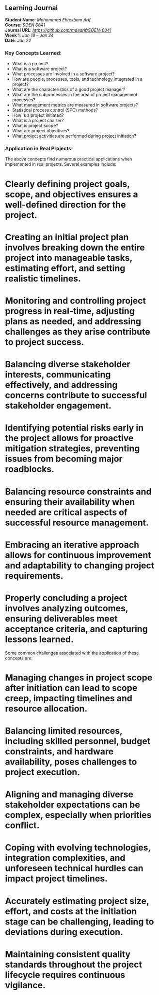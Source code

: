 ## Learning Journal


**Student Name**: *Mohammad Ehtesham Arif*  
**Course**: *SOEN 6841*  
**Journal URL**: *https://github.com/mdearif/SOEN-6841*  
**Week 1**: *Jan 18 – Jan 24*  
**Date**: *Jan 22*  

### Key Concepts Learned: 
* What is a project?
* What is a software project?
*	What processes are involved in a software project?
*	How are people, processes, tools, and technology integrated in a project?
*	What are the characteristics of a good project manager?
*	What are the subprocesses in the area of project management processes?
*	What management metrics are measured in software projects?
*	Statistical process control (SPC) methods?
*	How is a project initiated?
*	What is a project charter?
*	What is project scope?
*	What are project objectives?
*	What project activities are performed during project initiation?

### Application in Real Projects: 

The above concepts find numerous practical applications when implemented in real projects. Several examples include:  

#	Clearly defining project goals, scope, and objectives ensures a well-defined direction for the project.
#	Creating an initial project plan involves breaking down the entire project into manageable tasks, estimating effort, and setting realistic timelines.
#	Monitoring and controlling project progress in real-time, adjusting plans as needed, and addressing challenges as they arise contribute to project success.
#	Balancing diverse stakeholder interests, communicating effectively, and addressing concerns contribute to successful stakeholder engagement.
#	Identifying potential risks early in the project allows for proactive mitigation strategies, preventing issues from becoming major roadblocks.
#	Balancing resource constraints and ensuring their availability when needed are critical aspects of successful resource management.
#	Embracing an iterative approach allows for continuous improvement and adaptability to changing project requirements.
#	Properly concluding a project involves analyzing outcomes, ensuring deliverables meet acceptance criteria, and capturing lessons learned.

Some common challenges associated with the application of these concepts are:
#	Managing changes in project scope after initiation can lead to scope creep, impacting timelines and resource allocation.
#	Balancing limited resources, including skilled personnel, budget constraints, and hardware availability, poses challenges to project execution.
#	Aligning and managing diverse stakeholder expectations can be complex, especially when priorities conflict.
#	Coping with evolving technologies, integration complexities, and unforeseen technical hurdles can impact project timelines.
#	Accurately estimating project size, effort, and costs at the initiation stage can be challenging, leading to deviations during execution.
#	Maintaining consistent quality standards throughout the project lifecycle requires continuous vigilance.

